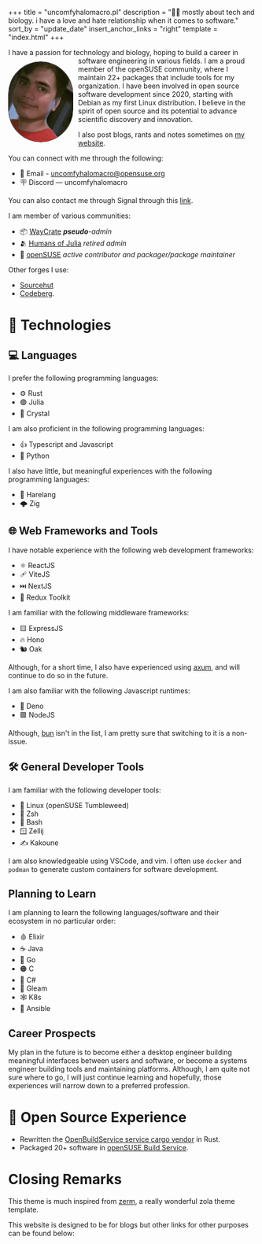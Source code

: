 +++
title = "uncomfyhalomacro.pl"
description = "🧑‍🔬 mostly about tech and biology. i have a love and hate relationship when it comes to software."
sort_by = "update_date"
insert_anchor_links = "right"
template = "index.html"
+++

I have a passion for technology and biology, hoping to build a career in<img src="./me.png" style="width:130px;border: solid black 1px;border-radius:360px;float:left;margin-right:10px;margin-top:10px;">
</img> 
software engineering in various fields. I am a proud member of the openSUSE community, where I maintain 22+ packages
that include tools for my organization. I have been involved in open source
software development since 2020, starting with Debian as my first Linux
distribution. I believe in the spirit of open source and its potential to
advance scientific discovery and innovation.

I also post blogs, rants and notes sometimes on [my website](https://uncomfyhalomacro.pl).

You can connect with me through the following:
- 📧 Email - <uncomfyhalomacro@opensuse.org>
- 🪧 Discord — uncomfyhalomacro

You can also contact me through Signal through this [link](https://signal.me/#eu/2HXmicUGauVas7bp_wTU2Qwg08Ldza_K4uOt3emtYnAs3Av6kCpA-6WD9CytRr7N).

I am member of various communities:
- 📦 [WayCrate](https://waycrate.github.io/) ***pseudo**-admin*
- 🫂 [Humans of Julia](https://discord.gg/C5h9D4j) *retired admin*
- 🦎 [openSUSE](https://discord.gg/opensuse) *active contributor and packager/package maintainer*

Other forges I use:
- [Sourcehut](https://sr.ht/~uncomfy)
- [Codeberg](https://codeberg.org/uncomfyhalomacro).

# 🧰 Technologies

## 💻 Languages

I prefer the following programming languages:

- ⚙️ Rust
- 🟣 Julia
- 🔮 Crystal

I am also proficient in the following programming languages:

- 👍 Typescript and Javascript
- 🐍 Python

I also have little, but meaningful experiences with the following programming languages:

- 🐇 Harelang
- 🌩️ Zig

## 🌐 Web Frameworks and Tools

I have notable experience with the following web development frameworks:

- ⚛️ ReactJS
- 🩹 ViteJS
- ⏭️ NextJS
- 🤤 Redux Toolkit

I am familiar with the following middleware frameworks:

- 🟨 ExpressJS
- 🔥 Hono
- 🐿️ Oak

Although, for a short time, I also have experienced using
[axum](https://github.com/tokio-rs/axum), and will continue to do so in the future.

I am also familiar with the following Javascript runtimes:

- 🦕 Deno
- 🟩 NodeJS

Although, [bun](https://bun.sh) isn't in the list, I am pretty sure that
switching to it is a non-issue.

## 🛠️  General Developer Tools

I am familiar with the following developer tools:

- 🐧 Linux (openSUSE Tumbleweed)
- 🐚 Zsh
- 🐚 Bash
- 🪟 Zellij
- ✍️ Kakoune

I am also knowledgeable using VSCode, and vim. I often use `docker` and `podman`
to generate custom containers for software development.

## Planning to Learn

I am planning to learn the following languages/software and their ecosystem in no particular order:

- 🩸 Elixir
- ☕ Java
- 🦫 Go
- 🟠 C
- 🎼 C#
- 🌈 Gleam
- 🕸️ K8s
- 🎼 Ansible

## Career Prospects

My plan in the future is to become either a desktop engineer building
meaningful interfaces between users and software, or become a systems engineer building tools and
maintaining platforms. Although, I am quite not sure where to go, I will
just continue learning and hopefully, those experiences will narrow down to
a preferred profession.

# 🤗 Open Source Experience

- Rewritten the [OpenBuildService service cargo
vendor](https://github.com/openSUSE/obs-service-cargo_vendor) in Rust.
- Packaged 20+ software in [openSUSE Build
Service](https://build.opensuse.org/users/uncomfyhalomacro).


# Closing Remarks

This theme is much inspired from [zerm](https://github.com/ejmg/zerm), a really wonderful zola theme
template.

This website is designed to be for blogs but other links for other purposes can be found below:

